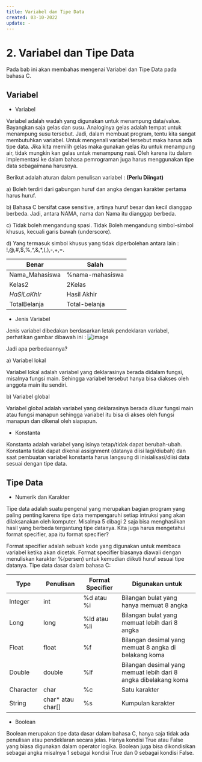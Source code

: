 ```yaml
---
title: Variabel dan Tipe Data
created: 03-10-2022
update: -
---
```

# 2. Variabel dan Tipe Data
Pada bab ini akan membahas mengenai Variabel dan Tipe Data pada bahasa C.

## Variabel
- Variabel

Variabel adalah wadah yang digunakan untuk menampung data/value. Bayangkan saja gelas dan susu. Analoginya gelas adalah tempat untuk menampung susu tersebut. 
Jadi, dalam membuat program, tentu kita sangat membutuhkan variabel. Untuk mengenali variabel tersebut maka harus ada tipe data. 
Jika kita memilih gelas maka gunakan gelas itu untuk menampung air, tidak mungkin kan gelas untuk menampung nasi. Oleh karena itu dalam implementasi ke dalam 
bahasa pemrograman juga harus menggunakan tipe data sebagaimana harusnya.

Berikut adalah aturan dalam penulisan variabel : **(Perlu Diingat)**

a)	Boleh terdiri dari gabungan huruf dan angka dengan karakter pertama harus huruf.

b)	Bahasa C bersifat case sensitive, artinya huruf besar dan kecil dianggap berbeda. Jadi, antara NAMA, nama dan Nama itu dianggap berbeda.

c)	Tidak boleh mengandung spasi. Tidak Boleh mengandung simbol-simbol khusus, kecuali garis bawah (underscore).

d)	Yang termasuk simbol khusus yang tidak diperbolehan antara lain : !,@,#,$,%,^,&,*,(,),-,+,=.


| Benar                    | Salah                  |
| ------------------------ | ---------------------- |
| Nama_Mahasiswa           | %nama-mahasiswa        |
| Kelas2                   | 2Kelas                 |
| _HaSiLaKhIr_             | Hasil Akhir            |
| TotalBelanja             | Total-belanja          |


- Jenis Variabel

Jenis variabel dibedakan berdasarkan letak pendeklaran variabel, perhatikan gambar dibawah ini :
![image](https://user-images.githubusercontent.com/66554199/193556169-f26528ca-ee61-4853-a756-6c0e7a22e592.png)


Jadi apa perbedaannya?

a)	Variabel lokal

Variabel lokal adalah variabel yang deklarasinya berada didalam fungsi, misalnya fungsi main. Sehingga variabel tersebut hanya bisa diakses oleh anggota main 
itu sendiri.

b)	Variabel global

Variabel global adalah variabel yang deklarasinya berada diluar fungsi main atau fungsi manapun sehingga  variabel itu bisa di akses oleh fungsi manapun dan 
dikenal oleh siapapun.


- Konstanta

Konstanta adalah variabel yang isinya tetap/tidak dapat berubah-ubah. Konstanta tidak dapat dikenai assignment (datanya diisi lagi/diubah) dan saat pembuatan 
variabel konstanta harus langsung di inisialisasi/diisi data sesuai dengan tipe data. 

## Tipe Data
- Numerik dan Karakter

Tipe data adalah suatu pengenal yang merupakan bagian program yang paling penting karena tipe data mempengaruhi setiap intruksi yang akan dilaksanakan oleh komputer. 
Misalnya 5 dibagi 2 saja bisa menghasilkan hasil yang berbeda tergantung tipe datanya. Kita juga harus mengetahui format specifier, apa itu format specifier? 

Format specifier adalah sebuah kode yang digunakan untuk membaca variabel ketika akan dicetak. Format specifier biasanya diawali dengan menuliskan 
karakter %(persen) untuk kemudian diikuti huruf sesuai tipe datanya. Tipe data dasar dalam bahasa C:


| Type            | Penulisan              | Format Specifier     | Digunakan untuk                                                      |
| --------------- | ---------------------- | -------------------- | -------------------------------------------------------------------- |
| Integer         | int                    | %d atau %i           | Bilangan bulat yang hanya memuat 8 angka                             |
| Long            | long                   | %ld atau %li         | Bilangan bulat yang memuat lebih dari 8 angka                        |
| Float           | float                  | %f                   | Bilangan desimal yang memuat 8 angka di belakang koma                |
| Double          | double                 | %lf                  | Bilangan desimal yang memuat lebih dari 8 angka dibelakang koma      |
| Character       | char                   | %c                   | Satu karakter                                                        |
| String          | char* atau char[]      | %s                   | Kumpulan karakter                                                    |



- Boolean

Boolean merupakan tipe data dasar dalam bahasa C, hanya saja tidak ada penulisan atau pendeklaran secara jelas. Hanya kondisi True atau False yang biasa digunakan 
dalam operator logika. Boolean juga bisa dikondisikan sebagai angka misalnya 1 sebagai kondisi True dan 0 sebagai kondisi False.
